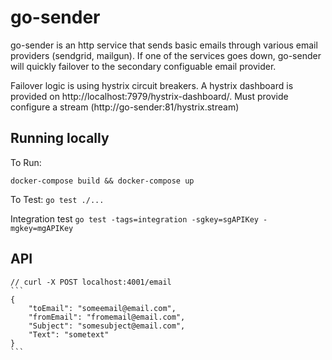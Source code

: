 # go-sender
go-sender is an http service that sends basic emails through various email providers (sendgrid, mailgun). If one of the services goes down, go-sender will quickly failover to the secondary configuable email provider.

Failover logic is using hystrix circuit breakers. A hystrix dashboard is provided on http://localhost:7979/hystrix-dashboard/. Must provide configure a stream (http://go-sender:81/hystrix.stream)

## Running locally
To Run:
  ```
  docker-compose build && docker-compose up
  ```
To Test:
    ```
    go test ./...
    ```

Integration test
    ```
    go test -tags=integration -sgkey=sgAPIKey -mgkey=mgAPIKey
    ```

## API
	// curl -X POST localhost:4001/email
	```
	{
        "toEmail": "someemail@email.com",
        "fromEmail": "fromemail@email.com",
        "Subject": "somesubject@email.com",
        "Text": "sometext"
	}
	```
